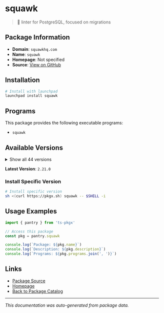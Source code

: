# squawk

> 🐘 linter for PostgreSQL, focused on migrations

## Package Information

- **Domain**: `squawkhq.com`
- **Name**: `squawk`
- **Homepage**: Not specified
- **Source**: [View on GitHub](https://github.com/pkgxdev/pantry/tree/main/projects/squawkhq.com/package.yml)

## Installation

```bash
# Install with launchpad
launchpad install squawk
```

## Programs

This package provides the following executable programs:

- `squawk`

## Available Versions

<details>
<summary>Show all 44 versions</summary>

- `2.21.0`, `2.20.0`, `2.19.0`, `2.18.0`, `2.17.0`
- `2.16.0`, `2.15.0`, `2.14.0`, `2.13.0`, `2.12.0`
- `2.11.0`, `2.10.0`, `2.9.0`, `2.8.0`, `2.7.0`
- `2.6.0`, `2.5.0`, `2.4.0`, `2.3.0`, `2.2.0`
- `2.1.0`, `2.0.0`, `1.6.1`, `1.6.0`, `1.5.5`
- `1.5.4`, `1.5.3`, `1.5.2`, `1.5.1`, `1.5.0`
- `1.4.0`, `1.2.0`, `1.1.2`, `1.1.1`, `1.1.0`
- `1.0.0`, `0.29.0`, `0.28.0`, `0.27.0`, `0.26.0`
- `0.25.0`, `0.24.2`, `0.24.1`, `0.24.0`

</details>

**Latest Version**: `2.21.0`

### Install Specific Version

```bash
# Install specific version
sh <(curl https://pkgx.sh) squawk -- $SHELL -i
```

## Usage Examples

```typescript
import { pantry } from 'ts-pkgx'

// Access this package
const pkg = pantry.squawk

console.log(`Package: ${pkg.name}`)
console.log(`Description: ${pkg.description}`)
console.log(`Programs: ${pkg.programs.join(', ')}`)
```

## Links

- [Package Source](https://github.com/pkgxdev/pantry/tree/main/projects/squawkhq.com/package.yml)
- [Homepage](#)
- [Back to Package Catalog](../../package-catalog.md)

---

*This documentation was auto-generated from package data.*
